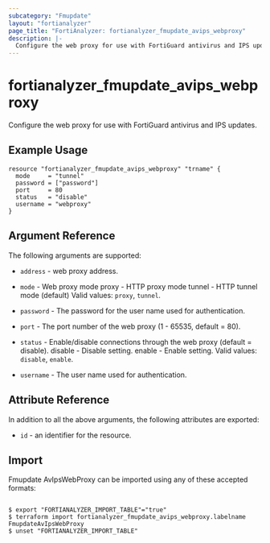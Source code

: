 ```yaml
---
subcategory: "Fmupdate"
layout: "fortianalyzer"
page_title: "FortiAnalyzer: fortianalyzer_fmupdate_avips_webproxy"
description: |-
  Configure the web proxy for use with FortiGuard antivirus and IPS updates.
---
```


# fortianalyzer_fmupdate_avips_webproxy
Configure the web proxy for use with FortiGuard antivirus and IPS updates.

## Example Usage

```hcl
resource "fortianalyzer_fmupdate_avips_webproxy" "trname" {
  mode     = "tunnel"
  password = ["password"]
  port     = 80
  status   = "disable"
  username = "webproxy"
}
```

## Argument Reference


The following arguments are supported:


* `address` - web proxy address.
* `mode` - Web proxy mode proxy - HTTP proxy mode tunnel - HTTP tunnel mode (default) Valid values: `proxy`, `tunnel`.

* `password` - The password for the user name used for authentication.
* `port` - The port number of the web proxy (1 - 65535, default = 80).
* `status` - Enable/disable connections through the web proxy (default = disable). disable - Disable setting. enable - Enable setting. Valid values: `disable`, `enable`.

* `username` - The user name used for authentication.


## Attribute Reference

In addition to all the above arguments, the following attributes are exported:
* `id` - an identifier for the resource.

## Import

Fmupdate AvIpsWebProxy can be imported using any of these accepted formats:
```

$ export "FORTIANALYZER_IMPORT_TABLE"="true"
$ terraform import fortianalyzer_fmupdate_avips_webproxy.labelname FmupdateAvIpsWebProxy
$ unset "FORTIANALYZER_IMPORT_TABLE"
```

